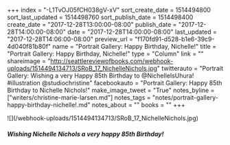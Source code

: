 +++
index = "-L1TvOJ05fCH038gV-xV"
sort_create_date = 1514494800
sort_last_updated = 1514498760
sort_publish_date = 1514498400
create_date = "2017-12-28T13:00:00-08:00"
publish_date = "2017-12-28T14:00:00-08:00"
date = "2017-12-28T14:00:00-08:00"
last_updated = "2017-12-28T14:06:00-08:00"
preview_url = "f170fd91-d528-b1e6-39c9-4d040f81b80f"
name = "Portrait Gallery: Happy Birthday, Nichelle!"
title = "Portrait Gallery: Happy Birthday, Nichelle!"
type = "Column"
link = ""
shareimage = "http://seattlereviewofbooks.com/webhook-uploads/1514494134713/SRoB_17_NichelleNichols.jpg"
twitterauto = "Portrait Gallery: Wishing a very Happy 85th Birthday to @NichelleIsUhura!  #illustration @studiochristine"
facebookauto = "Portrait Gallery: Happy 85th Birthday to Nichelle Nichols!"
make_image_tweet = "True"
notes_byline = ["writers/christine-marie-larsen.md"]
notes_tags = "notes/portrait-gallery-happy-birthday-nichelle!.md"
notes_about = ""
books = ""
+++
<p class="image">![](/webhook-uploads/1514494134713/SRoB_17_NichelleNichols.jpg)</p>

<h5 class="noindent">Wishing Nichelle Nichols a very happy 85th Birthday!</h5>


